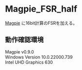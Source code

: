 # Magpie_FSR_half
[Magpie](https://github.com/Blinue/Magpie) に16bit計算のFSRを加える。  
  
## 動作確認環境  
Magpie v0.9.0  
Windows Version 10.0.22000.739  
Intel UHD Graphics 630  
